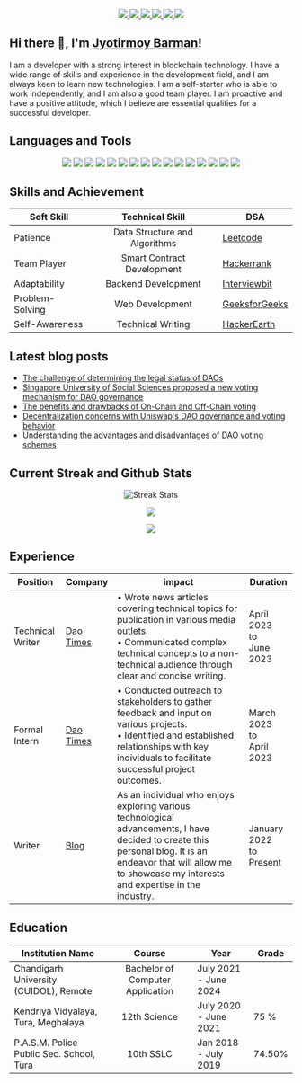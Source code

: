 <p align="center">
  <a href="mailto:jyotirmoydotdev@gmail.com"> 
   <img src="https://img.shields.io/badge/Gmail-D14836?style=for-the-badge&logo=gmail&logoColor=white">
  </a>
  <a href="https://twitter.com/jyotirmoydotdev">
    <img src="https://img.shields.io/badge/Twitter-1DA1F2?style=for-the-badge&logo=twitter&logoColor=white">
  </a>
  <a href="https://instagram.com/jyotirmoydotdev">
   <img src="https://img.shields.io/badge/Instagram-E4405F?style=for-the-badge&logo=instagram&logoColor=white">
  </a>
  <a href="https://github.com/jyotirmoydotdev">
   <img src="https://img.shields.io/badge/Github-black?style=for-the-badge&logo=github&logoColor=white">
  </a>
  <a href="https://www.linkedin.com/in/jyotirmoydotdev/">
    <img src="https://img.shields.io/badge/LinkedIn-0077B5?style=for-the-badge&logo=linkedin&logoColor=white">
  </a>
  <a href="https://jyotirmoy.hashnode.dev">
    <img src="https://img.shields.io/badge/Hashnode-2962FF?style=for-the-badge&logo=hashnode&logoColor=white">
  </a>
  <!---
  <a href="https://opensea.io/jyotirmoydotdev">
    <img src="https://img.shields.io/badge/opensea-407FDB?style=for-the-badge&logo=opensea&logoColor=white">
  </a>
  --->
</p>

## Hi there 👋, I'm [Jyotirmoy Barman](https://twitter.com/jyotirmoydotdev)!

<p>
I am a developer with a strong interest in blockchain technology. I have a wide range of skills and experience in the development field, and I am always keen to learn new technologies. I am a self-starter who is able to work independently, and I am also a good team player. I am proactive and have a positive attitude, which I believe are essential qualities for a successful developer.
</p>

## Languages and Tools
<p align="center">
  <img src="https://img.shields.io/badge/Language-5091CD?style=for-the-badge&logo=c&logoColor=white">
  <img src="https://img.shields.io/badge/C++-greend?style=for-the-badge&logo=cplusplus&logoColor=white">
  <img src="https://img.shields.io/badge/Python-FFD43B?style=for-the-badge&logo=python&logoColor=blue">
  <img src="https://img.shields.io/badge/Solidity-e6e6e6?style=for-the-badge&logo=solidity&logoColor=black">
  <img src="https://img.shields.io/badge/Chainlink-blue?style=for-the-badge&logo=chainlink&logoColor=white">  
  <img src="https://img.shields.io/badge/Go_Lang-82CDDC?style=for-the-badge&logo=go&logoColor=black">
  <img src="https://img.shields.io/badge/JavaScript-323330?style=for-the-badge&logo=javascript&logoColor=F7DF1E">
  <img src="https://img.shields.io/badge/IPFS-lightblue?style=for-the-badge&logo=ipfs&logoColor=black">
  <img src="https://img.shields.io/badge/HTML5-E34F26?style=for-the-badge&logo=html5&logoColor=white">
  <img src="https://img.shields.io/badge/CSS3-1572B6?style=for-the-badge&logo=css3&logoColor=white">
  <img src="https://img.shields.io/badge/React-20232A?style=for-the-badge&logo=react&logoColor=61DAFB">
  <img src="https://img.shields.io/badge/Tailwind_CSS-38B2AC?style=for-the-badge&logo=tailwind-css&logoColor=white">
  <img src="https://img.shields.io/badge/GIT-E44C30?style=for-the-badge&logo=git&logoColor=white">
  <img src="https://img.shields.io/badge/GitHub-100000?style=for-the-badge&logo=github&logoColor=white">
  <img src="https://img.shields.io/badge/Ethereum-3C3C3D?style=for-the-badge&logo=ethereum&logoColor=white">
  <img src="https://img.shields.io/badge/OpenZeppelin-4E5EE4?logo=OpenZeppelin&logoColor=fff&style=for-the-badge">
</p>

## Skills and Achievement

<p align="center">

| Soft Skill | Technical Skill |  DSA |
| - | :-:  | - |
| Patience |  Data Structure and Algorithms|[Leetcode](https://leetcode.com/jyotirmoydotdev/) |
| Team Player | Smart Contract Development | [Hackerrank](https://www.hackerrank.com/jyotirmoydotdev)|
| Adaptability | Backend Development | [Interviewbit](https://interviewbit.com/profile/jyotirmoydotdev/solved-problems) |
| Problem-Solving | Web Development |  [GeeksforGeeks](https://auth.geeksforgeeks.org/user/jyotirmoydotdev/practice) |
| Self-Awareness | Technical Writing | [HackerEarth](https://www.hackerearth.com/@jyotirmoydotdev) |

</p>
  
## Latest blog posts 
<!-- BLOG-POST-LIST:START -->
- [The challenge of determining the legal status of DAOs](https://jyotirmoy.hashnode.dev/the-challenge-of-determining-the-legal-status-of-daos)
- [Singapore University of Social Sciences proposed a new voting mechanism for DAO governance](https://jyotirmoy.hashnode.dev/singapore-university-of-social-sciences-proposed-a-new-voting-mechanism-for-dao-governance)
- [The benefits and drawbacks of On-Chain and Off-Chain voting](https://jyotirmoy.hashnode.dev/the-benefits-and-drawbacks-of-on-chain-and-off-chain-voting)
- [Decentralization concerns with Uniswap&#39;s DAO governance and voting behavior](https://jyotirmoy.hashnode.dev/decentralization-concerns-with-uniswaps-dao-governance-and-voting-behavior)
- [Understanding the advantages and disadvantages of DAO voting schemes](https://jyotirmoy.hashnode.dev/understanding-the-advantages-and-disadvantages-of-dao-voting-schemes)
<!-- BLOG-POST-LIST:END -->

## Current Streak and Github Stats

<p align="center">
<img alt="Streak Stats" align="center" src="https://github-readme-streak-stats.herokuapp.com/?user=jyotirmoydotdev&theme=discord_old_blurple&hide_border=true"/>
</p>

<p align="center">
<img align="center" src="https://github-readme-stats.vercel.app/api?username=jyotirmoydotdev&theme=discord_old_blurple&hide_border=true">
</p>

<p align="center">
<img align="center" src="https://github-readme-stats.vercel.app/api/top-langs/?username=jyotirmoydotdev&layout=compact&width=full&theme=discord_old_blurple&hide_border=true">
</p>

## Experience

|Position|Company|impact|Duration|
|-|-|-|-|
|Technical Writer|[Dao Times](https://daotimes.com/author/jyotirmoy/)|• Wrote news articles covering technical topics for publication in various media outlets.<br>• Communicated complex technical concepts to a non-technical audience through clear and concise writing.| April 2023 <br> to <br> June 2023 |
|Formal Intern |[Dao Times](https://daotimes.com/author/jyotirmoy/)|• Conducted outreach to stakeholders to gather feedback and input on various projects.<br>• Identified and established relationships with key individuals to facilitate successful project outcomes.| March 2023 <br> to <br> April 2023 |
| Writer | [Blog](https://jyotirmoy.hashnode.dev)| As an individual who enjoys exploring various technological advancements, I have decided to create this personal blog. It is an endeavor that will allow me to showcase my interests and expertise in the industry. | January 2022  <br> to <br> Present |


## Education
| Institution Name | Course | Year | Grade |
| - | :-: | -| -|
| Chandigarh University (CUIDOL), Remote | Bachelor of Computer Application | July 2021 - June 2024 | |
| Kendriya Vidyalaya, Tura, Meghalaya | 12th Science | July 2020 - June 2021 | 75 % |
| P.A.S.M. Police Public Sec. School, Tura | 10th SSLC | Jan 2018 - July 2019 | 74.50% |
